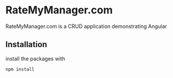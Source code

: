 # RateMyManager.com

RateMyManager.com is a CRUD application demonstrating Angular 

## Installation

install the packages with 
```bash
npm install 
```


